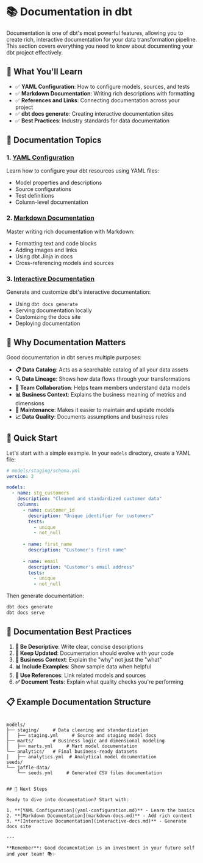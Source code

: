 # 📚 Documentation in dbt

Documentation is one of dbt's most powerful features, allowing you to create rich, interactive documentation for your data transformation pipeline. This section covers everything you need to know about documenting your dbt project effectively.

## 🎯 What You'll Learn

- ✅ **YAML Configuration**: How to configure models, sources, and tests
- ✅ **Markdown Documentation**: Writing rich descriptions with formatting
- ✅ **References and Links**: Connecting documentation across your project
- ✅ **dbt docs generate**: Creating interactive documentation sites
- ✅ **Best Practices**: Industry standards for data documentation

## 📖 Documentation Topics

### 1. [YAML Configuration](yaml-configuration.md)
Learn how to configure your dbt resources using YAML files:
- Model properties and descriptions
- Source configurations
- Test definitions
- Column-level documentation

### 2. [Markdown Documentation](markdown-docs.md)
Master writing rich documentation with Markdown:
- Formatting text and code blocks
- Adding images and links
- Using dbt Jinja in docs
- Cross-referencing models and sources

### 3. [Interactive Documentation](interactive-docs.md)
Generate and customize dbt's interactive documentation:
- Using `dbt docs generate`
- Serving documentation locally
- Customizing the docs site
- Deploying documentation

## 🌟 Why Documentation Matters

Good documentation in dbt serves multiple purposes:

- **📋 Data Catalog**: Acts as a searchable catalog of all your data assets
- **🔍 Data Lineage**: Shows how data flows through your transformations
- **👥 Team Collaboration**: Helps team members understand data models
- **📊 Business Context**: Explains the business meaning of metrics and dimensions
- **🔧 Maintenance**: Makes it easier to maintain and update models
- **📈 Data Quality**: Documents assumptions and business rules

## 🚀 Quick Start

Let's start with a simple example. In your `models` directory, create a YAML file:

```yaml
# models/staging/schema.yml
version: 2

models:
  - name: stg_customers
    description: "Cleaned and standardized customer data"
    columns:
      - name: customer_id
        description: "Unique identifier for customers"
        tests:
          - unique
          - not_null
      
      - name: first_name
        description: "Customer's first name"
        
      - name: email
        description: "Customer's email address"
        tests:
          - unique
          - not_null
```

Then generate documentation:

```bash
dbt docs generate
dbt docs serve
```

## 🎨 Documentation Best Practices

1. **📝 Be Descriptive**: Write clear, concise descriptions
2. **🔄 Keep Updated**: Documentation should evolve with your code
3. **🎯 Business Context**: Explain the "why" not just the "what"
4. **📊 Include Examples**: Show sample data when helpful
5. **🔗 Use References**: Link related models and sources
6. **✅ Document Tests**: Explain what quality checks you're performing

## 📋 Example Documentation Structure

```
```
```
models/
├── staging/     # Data cleaning and standardization
│   ├── staging.yml     # Source and staging model docs
├── marts/       # Business logic and dimensional modeling  
│   ├── marts.yml     # Mart model documentation
└── analytics/   # Final business-ready datasets
│   ├── analytics.yml  # Analytical model documentation
seeds/
└── jaffle-data/
    └── seeds.yml     # Generated CSV files documentation
```
```

## 🔗 Next Steps

Ready to dive into documentation? Start with:

1. **[YAML Configuration](yaml-configuration.md)** - Learn the basics
2. **[Markdown Documentation](markdown-docs.md)** - Add rich content
3. **[Interactive Documentation](interactive-docs.md)** - Generate docs site

---

**Remember**: Good documentation is an investment in your future self and your team! 📚✨
